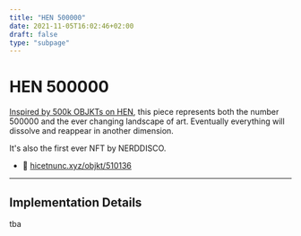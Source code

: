 ```yaml
---
title: "HEN 500000"
date: 2021-11-05T16:02:46+02:00
draft: false
type: "subpage"
---
```


# HEN 500000

[Inspired by 500k OBJKTs on HEN](https://twitter.com/hicetnunc2000/status/1455922956442476553), this piece represents both the number 500000 and the ever changing landscape of art. 
Eventually everything will dissolve and reappear in another dimension.

It's also the first ever NFT by NERDDISCO.


- 🎇 [hicetnunc.xyz/objkt/510136](https://www.hicetnunc.xyz/objkt/510136)


---


## Implementation Details

tba